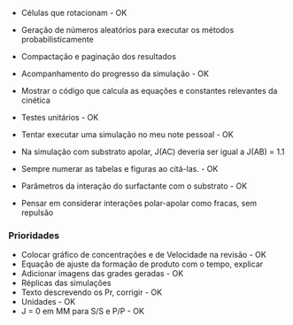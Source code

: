 * Células que rotacionam - OK
* Geração de números aleatórios para executar os métodos probabilisticamente
* Compactação e paginação dos resultados
* Acompanhamento do progresso da simulação - OK
* Mostrar o código que calcula as equações e constantes relevantes da cinética
* Testes unitários - OK
* Tentar executar uma simulação no meu note pessoal - OK

* Na simulação com substrato apolar, J(AC) deveria ser igual a J(AB) = 1.1
* Sempre numerar as tabelas e figuras ao citá-las. - OK
* Parâmetros da interação do surfactante com o substrato - OK
* Pensar em considerar interações polar-apolar como fracas, sem repulsão


### Prioridades
* Colocar gráfico de concentrações e de Velocidade na revisão - OK
* Equação de ajuste da formação de produto com o tempo, explicar
* Adicionar imagens das grades geradas - OK
* Réplicas das simulações
* Texto descrevendo os Pr, corrigir - OK
* Unidades - OK
* J = 0 em MM para S/S e P/P - OK
